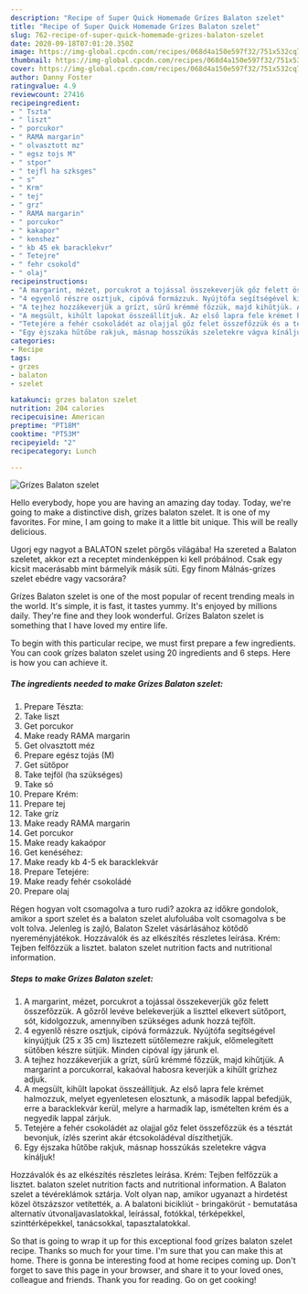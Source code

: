 ```yaml
---
description: "Recipe of Super Quick Homemade Grízes Balaton szelet"
title: "Recipe of Super Quick Homemade Grízes Balaton szelet"
slug: 762-recipe-of-super-quick-homemade-grizes-balaton-szelet
date: 2020-09-18T07:01:20.350Z
image: https://img-global.cpcdn.com/recipes/068d4a150e597f32/751x532cq70/grizes-balaton-szelet-recept-foto.jpg
thumbnail: https://img-global.cpcdn.com/recipes/068d4a150e597f32/751x532cq70/grizes-balaton-szelet-recept-foto.jpg
cover: https://img-global.cpcdn.com/recipes/068d4a150e597f32/751x532cq70/grizes-balaton-szelet-recept-foto.jpg
author: Danny Foster
ratingvalue: 4.9
reviewcount: 27416
recipeingredient:
- " Tszta"
- " liszt"
- " porcukor"
- " RAMA margarin"
- " olvasztott mz"
- " egsz tojs M"
- " stpor"
- " tejfl ha szksges"
- " s"
- " Krm"
- " tej"
- " grz"
- " RAMA margarin"
- " porcukor"
- " kakapor"
- " kenshez"
- " kb 45 ek baracklekvr"
- " Tetejre"
- " fehr csokold"
- " olaj"
recipeinstructions:
- "A margarint, mézet, porcukrot a tojással összekeverjük gőz felett összefőzzük. A gőzről levéve belekeverjük a liszttel elkevert sütőport, sót, kidolgozzuk, amennyiben szükséges adunk hozzá tejfölt."
- "4 egyenlő részre osztjuk, cipóvá formázzuk. Nyújtófa segítségével kinyújtjuk (25 x 35 cm) lisztezett sütőlemezre rakjuk, előmelegített sütőben készre sütjük. Minden cipóval így járunk el."
- "A tejhez hozzákeverjük a grízt, sűrű krémmé főzzük, majd kihűtjük. A margarint a porcukorral, kakaóval habosra keverjük a kihűlt grízhez adjuk."
- "A megsült, kihűlt lapokat összeállítjuk. Az első lapra fele krémet halmozzuk, melyet egyenletesen elosztunk, a második lappal befedjük, erre a baracklekvár kerül, melyre a harmadik lap, ismételten krém és a negyedik lappal zárjuk."
- "Tetejére a fehér csokoládét az olajjal gőz felet összefőzzük és a tésztát bevonjuk, ízlés szerint akár étcsokoládéval díszíthetjük."
- "Egy éjszaka hűtőbe rakjuk, másnap hosszúkás szeletekre vágva kínáljuk!"
categories:
- Recipe
tags:
- grzes
- balaton
- szelet

katakunci: grzes balaton szelet 
nutrition: 204 calories
recipecuisine: American
preptime: "PT18M"
cooktime: "PT53M"
recipeyield: "2"
recipecategory: Lunch

---
```



![Grízes Balaton szelet](https://img-global.cpcdn.com/recipes/068d4a150e597f32/751x532cq70/grizes-balaton-szelet-recept-foto.jpg)

Hello everybody, hope you are having an amazing day today. Today, we're going to make a distinctive dish, grízes balaton szelet. It is one of my favorites. For mine, I am going to make it a little bit unique. This will be really delicious.

Ugorj egy nagyot a BALATON szelet pörgős világába! Ha szereted a Balaton szeletet, akkor ezt a receptet mindenképpen ki kell próbálnod. Csak egy kicsit macerásabb mint bármelyik másik süti. Egy finom Málnás-grízes szelet ebédre vagy vacsorára?

Grízes Balaton szelet is one of the most popular of recent trending meals in the world. It's simple, it is fast, it tastes yummy. It's enjoyed by millions daily. They're fine and they look wonderful. Grízes Balaton szelet is something that I have loved my entire life.


To begin with this particular recipe, we must first prepare a few ingredients. You can cook grízes balaton szelet using 20 ingredients and 6 steps. Here is how you can achieve it.

<!--inarticleads1-->

##### The ingredients needed to make Grízes Balaton szelet:

1. Prepare  Tészta:
1. Take  liszt
1. Get  porcukor
1. Make ready  RAMA margarin
1. Get  olvasztott méz
1. Prepare  egész tojás (M)
1. Get  sütőpor
1. Take  tejföl (ha szükséges)
1. Take  só
1. Prepare  Krém:
1. Prepare  tej
1. Take  gríz
1. Make ready  RAMA margarin
1. Get  porcukor
1. Make ready  kakaópor
1. Get  kenéséhez:
1. Make ready  kb 4-5 ek baracklekvár
1. Prepare  Tetejére:
1. Make ready  fehér csokoládé
1. Prepare  olaj


Régen hogyan volt csomagolva a turo rudi? azokra az időkre gondolok, amikor a sport szelet és a balaton szelet alufoluába volt csomagolva s be volt tolva. Jelenleg is zajló, Balaton Szelet vásárlásához kötődő nyereményjátékok. Hozzávalók és az elkészítés részletes leírása. Krém: Tejben felfőzzük a lisztet. balaton szelet nutrition facts and nutritional information. 

<!--inarticleads2-->

##### Steps to make Grízes Balaton szelet:

1. A margarint, mézet, porcukrot a tojással összekeverjük gőz felett összefőzzük. A gőzről levéve belekeverjük a liszttel elkevert sütőport, sót, kidolgozzuk, amennyiben szükséges adunk hozzá tejfölt.
1. 4 egyenlő részre osztjuk, cipóvá formázzuk. Nyújtófa segítségével kinyújtjuk (25 x 35 cm) lisztezett sütőlemezre rakjuk, előmelegített sütőben készre sütjük. Minden cipóval így járunk el.
1. A tejhez hozzákeverjük a grízt, sűrű krémmé főzzük, majd kihűtjük. A margarint a porcukorral, kakaóval habosra keverjük a kihűlt grízhez adjuk.
1. A megsült, kihűlt lapokat összeállítjuk. Az első lapra fele krémet halmozzuk, melyet egyenletesen elosztunk, a második lappal befedjük, erre a baracklekvár kerül, melyre a harmadik lap, ismételten krém és a negyedik lappal zárjuk.
1. Tetejére a fehér csokoládét az olajjal gőz felet összefőzzük és a tésztát bevonjuk, ízlés szerint akár étcsokoládéval díszíthetjük.
1. Egy éjszaka hűtőbe rakjuk, másnap hosszúkás szeletekre vágva kínáljuk!


Hozzávalók és az elkészítés részletes leírása. Krém: Tejben felfőzzük a lisztet. balaton szelet nutrition facts and nutritional information. A Balaton szelet a tévéreklámok sztárja. Volt olyan nap, amikor ugyanazt a hirdetést közel ötszázszor vetítették, a. A balatoni bicikliút - bringakörút - bemutatása alternatív útvonaljavaslatokkal, leírással, fotókkal, térképekkel, szinttérképekkel, tanácsokkal, tapasztalatokkal. 

So that is going to wrap it up for this exceptional food grízes balaton szelet recipe. Thanks so much for your time. I'm sure that you can make this at home. There is gonna be interesting food at home recipes coming up. Don't forget to save this page in your browser, and share it to your loved ones, colleague and friends. Thank you for reading. Go on get cooking!
